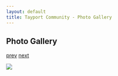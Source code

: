 ```yaml
---
layout: default
title: Tayport Community - Photo Gallery
---
```

## Photo Gallery

[prev](http://tayport.org.uk/photo/176) [next](http://tayport.org.uk/photo/178)

![ ](http://tayport.org.uk/media/177.jpg " ")

